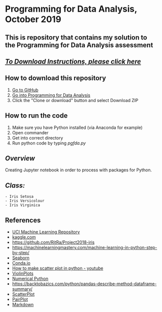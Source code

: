 # **Programming for Data Analysis, October 2019**
## This is repository that contains my solution to the Programming for Data Analysis assessment
## [*To Download Instructions, please click here*](https://github.com/brianmcginley/ProgDA/raw/master/ProgDA_Assignment.pdf)

## How to download this repository  

1. [Go to GitHub](https://github.com/kmieluu)
2. [Go into Programming for Data Analysis](https://github.com/kmieluu/Programming-For-Data-Analysis)
3. Click the "Clone or download" button and select Download ZIP

## How to run the code

1. Make sure you have Python installed (via Anaconda for example)
2. Open commander
3. Get into correct directory
4. Run python code by typing *pgfda.py*


## *Overview*

Creating Jupyter notebook in order to process with packages for Python. 

## *Class:*
    - Iris Setosa
    - Iris Versicolour
    - Iris Virginica


## References

- [UCI Machine Learning Repository](http://archive.ics.uci.edu/ml/datasets/Iris)
- [kaggle.com](https://www.kaggle.com/lalitharajesh/iris-dataset-exploratory-data-analysis)
- https://github.com/RitRa/Project2018-iris
- https://machinelearningmastery.com/machine-learning-in-python-step-by-step/
- [Seaborn](https://seaborn.pydata.org/introduction.html)
- [Conda.io](https://conda.io/projects/conda/en/latest/user-guide/tasks/manage-environments.html#activating-an-environment)
- [How to make scatter plot in python - youtube](https://www.youtube.com/watch?v=TexdD7t0IKU)
- [ViolinPlots](http://seaborn.pydata.org/generated/seaborn.violinplot.html#seaborn.violinplot)
- [Numerical Python](https://www.tutorialspoint.com/numpy)
- https://backtobazics.com/python/pandas-describe-method-dataframe-summary/
- [ScatterPlot](https://scipy-lectures.org/packages/scikit-learn/auto_examples/plot_iris_scatter.html)
- [PairPlot](https://mylearningsinaiml.wordpress.com/2018/11/21/pair-plots/)
- [Markdown](https://guides.github.com/features/mastering-markdown/)

